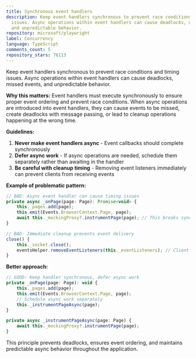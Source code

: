 ```yaml
---
title: Synchronous event handlers
description: Keep event handlers synchronous to prevent race conditions and timing
  issues. Async operations within event handlers can cause deadlocks, missed events,
  and unpredictable behavior.
repository: microsoft/playwright
label: Concurrency
language: TypeScript
comments_count: 5
repository_stars: 76113
---
```


Keep event handlers synchronous to prevent race conditions and timing issues. Async operations within event handlers can cause deadlocks, missed events, and unpredictable behavior.

**Why this matters:**
Event handlers must execute synchronously to ensure proper event ordering and prevent race conditions. When async operations are introduced into event handlers, they can cause events to be missed, create deadlocks with message passing, or lead to cleanup operations happening at the wrong time.

**Guidelines:**
1. **Never make event handlers async** - Event callbacks should complete synchronously
2. **Defer async work** - If async operations are needed, schedule them separately rather than awaiting in the handler
3. **Be careful with cleanup timing** - Removing event listeners immediately can prevent clients from receiving events

**Example of problematic pattern:**
```javascript
// BAD: Async event handler can cause timing issues
private async _onPage(page: Page): Promise<void> {
    this._pages.add(page);
    this.emit(Events.BrowserContext.Page, page);
    await this._mockingProxy?.instrumentPage(page); // This breaks synchronous event flow
}

// BAD: Immediate cleanup prevents event delivery
close() {
    this._socket.close();
    eventsHelper.removeEventListeners(this._eventListeners); // Client never receives 'close' event
}
```

**Better approach:**
```javascript
// GOOD: Keep handler synchronous, defer async work
private _onPage(page: Page): void {
    this._pages.add(page);
    this.emit(Events.BrowserContext.Page, page);
    // Schedule async work separately
    this._instrumentPageAsync(page);
}

private async _instrumentPageAsync(page: Page) {
    await this._mockingProxy?.instrumentPage(page);
}
```

This principle prevents deadlocks, ensures event ordering, and maintains predictable async behavior throughout the application.